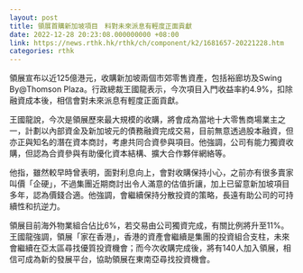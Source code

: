 ```yaml
---
layout: post
title: 領展首購新加坡項目　料對未來派息有輕度正面貢獻
date: 2022-12-28 20:23:08.000000000 +08:00
link: https://news.rthk.hk/rthk/ch/component/k2/1681657-20221228.htm
categories: rthk
---
```


領展宣布以近125億港元，收購新加坡兩個市郊零售資產，包括裕廊坊及Swing By@Thomson Plaza。行政總裁王國龍表示，今次項目入門收益率約4.9%，扣除融資成本後，相信會對未來派息有輕度正面貢獻。

王國龍說，今次是領展歷來最大規模的收購，將會成為當地十大零售商場業主之一，計劃以內部資金及新加坡元的債務融資完成交易，目前無意透過股本融資，但亦正與知名的潛在資本商討，考慮共同合資參與項目。他強調，公司有能力獨資收購，但認為合資參與有助優化資本結構、擴大合作夥伴網絡等。

他指，雖然較早時曾表明，面對利息向上，會對收購保持小心，之前亦有很多賣家叫價「企硬」，不過集團近期商討出令人滿意的估值折讓，加上已留意新加坡項目多年，認為價錢合適。他強調，會繼續保持分散投資的策略，長遠有助公司的可持續性和抗逆力。

領展目前海外物業組合佔比6%，若交易由公司獨資完成，有關比例將升至11%。王國龍強調，領展「家在香港」，香港的資產會繼續是集團的投資組合支柱，未來會繼續在亞太區尋找優質投資機會；而今次收購完成後，將有140人加入領展，相信可成為新的發展平台，協助領展在東南亞尋找投資機會。
